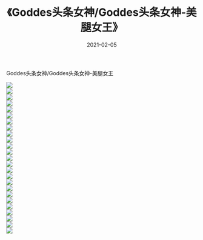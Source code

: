 ﻿---
layout: post
title:  《Goddes头条女神/Goddes头条女神-美腿女王》
date:   2021-02-05
img: http://pic.660000.xyz/1:/网络美图/2021/Goddes头条女神/Goddes头条女神-美腿女王/000.jpg
categories: [美女, 清纯, 唯美]
---

Goddes头条女神/Goddes头条女神-美腿女王

 ![](http://pic.660000.xyz/1:/网络美图/2021/Goddes头条女神/Goddes头条女神-美腿女王/001.jpg) <br>![](http://pic.660000.xyz/1:/网络美图/2021/Goddes头条女神/Goddes头条女神-美腿女王/002.jpg) <br>![](http://pic.660000.xyz/1:/网络美图/2021/Goddes头条女神/Goddes头条女神-美腿女王/003.jpg) <br>![](http://pic.660000.xyz/1:/网络美图/2021/Goddes头条女神/Goddes头条女神-美腿女王/004.jpg) <br>![](http://pic.660000.xyz/1:/网络美图/2021/Goddes头条女神/Goddes头条女神-美腿女王/005.jpg) <br>![](http://pic.660000.xyz/1:/网络美图/2021/Goddes头条女神/Goddes头条女神-美腿女王/006.jpg) <br>![](http://pic.660000.xyz/1:/网络美图/2021/Goddes头条女神/Goddes头条女神-美腿女王/007.jpg) <br>![](http://pic.660000.xyz/1:/网络美图/2021/Goddes头条女神/Goddes头条女神-美腿女王/008.jpg) <br>![](http://pic.660000.xyz/1:/网络美图/2021/Goddes头条女神/Goddes头条女神-美腿女王/009.jpg) <br>![](http://pic.660000.xyz/1:/网络美图/2021/Goddes头条女神/Goddes头条女神-美腿女王/010.jpg) <br>![](http://pic.660000.xyz/1:/网络美图/2021/Goddes头条女神/Goddes头条女神-美腿女王/011.jpg) <br>![](http://pic.660000.xyz/1:/网络美图/2021/Goddes头条女神/Goddes头条女神-美腿女王/012.jpg) <br>![](http://pic.660000.xyz/1:/网络美图/2021/Goddes头条女神/Goddes头条女神-美腿女王/013.jpg) <br>![](http://pic.660000.xyz/1:/网络美图/2021/Goddes头条女神/Goddes头条女神-美腿女王/014.jpg) <br>![](http://pic.660000.xyz/1:/网络美图/2021/Goddes头条女神/Goddes头条女神-美腿女王/015.jpg) <br>![](http://pic.660000.xyz/1:/网络美图/2021/Goddes头条女神/Goddes头条女神-美腿女王/016.jpg) <br>![](http://pic.660000.xyz/1:/网络美图/2021/Goddes头条女神/Goddes头条女神-美腿女王/017.jpg) <br>![](http://pic.660000.xyz/1:/网络美图/2021/Goddes头条女神/Goddes头条女神-美腿女王/018.jpg) <br>![](http://pic.660000.xyz/1:/网络美图/2021/Goddes头条女神/Goddes头条女神-美腿女王/019.jpg) <br>![](http://pic.660000.xyz/1:/网络美图/2021/Goddes头条女神/Goddes头条女神-美腿女王/020.jpg) <br>![](http://pic.660000.xyz/1:/网络美图/2021/Goddes头条女神/Goddes头条女神-美腿女王/021.jpg) <br>![](http://pic.660000.xyz/1:/网络美图/2021/Goddes头条女神/Goddes头条女神-美腿女王/022.jpg) <br>![](http://pic.660000.xyz/1:/网络美图/2021/Goddes头条女神/Goddes头条女神-美腿女王/023.jpg) <br>![](http://pic.660000.xyz/1:/网络美图/2021/Goddes头条女神/Goddes头条女神-美腿女王/024.jpg) <br>![](http://pic.660000.xyz/1:/网络美图/2021/Goddes头条女神/Goddes头条女神-美腿女王/025.jpg) <br>